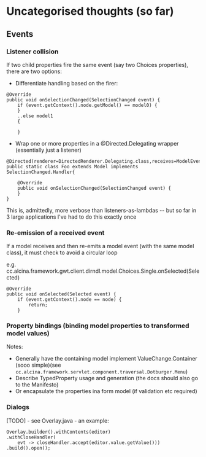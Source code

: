 # Uncategorised thoughts (so far)

## Events

### Listener collision

If two child properties fire the same event (say two Choices properties), there are two options:

- Differentiate handling based on the firer:

```
@Override
public void onSelectionChanged(SelectionChanged event) {
	if (event.getContext().node.getModel() == model0) {
	}
	..else model1
	{

	}

```

- Wrap one or more properties in a @Directed.Delegating wrapper (essentially just a listener)

```
@Directed(renderer=DirectedRenderer.Delegating.class,receives=ModelEvents.SelectionChanged.class)
public static class Foo extends Model implements SelectionChanged.Handler{

	@Override
	public void onSelectionChanged(SelectionChanged event) {
	}
}
```

This is, admittedly, more verbose than listeners-as-lambdas -- but so far in 3 large applications I've had to
do this exactly once

### Re-emission of a received event

If a model receives and then re-emits a model event (with the same model class), it must check to avoid a circular loop

e.g. cc.alcina.framework.gwt.client.dirndl.model.Choices.Single.onSelected(Selected)

```
@Override
public void onSelected(Selected event) {
	if (event.getContext().node == node) {
		return;
	}
```

### Property bindings (binding model properties to transformed model values)

Notes:

- Generally have the containing model implement ValueChange.Container (sooo simple)(see `cc.alcina.framework.servlet.component.traversal.Dotburger.Menu`)
- Describe TypedProperty usage and generation (the docs should also go to the Manifesto)
- Or encapsulate the properties ina form model (if validation etc required)

### Dialogs

[TODO] - see Overlay.java - an example:

```
Overlay.builder().withContents(editor)
.withCloseHandler(
	evt -> closeHandler.accept(editor.value.getValue()))
.build().open();
```
